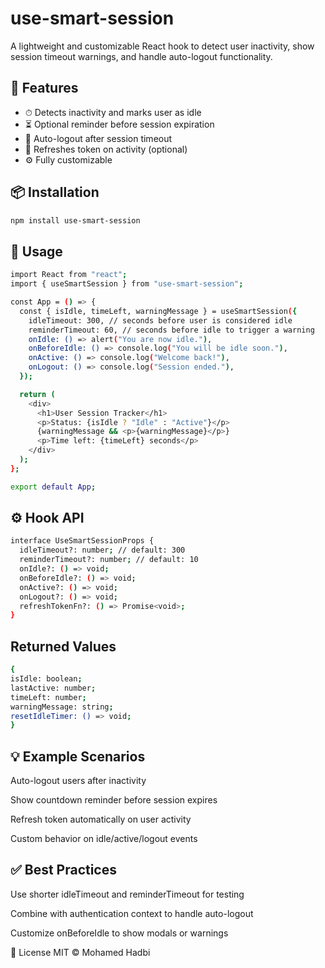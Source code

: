 # use-smart-session

A lightweight and customizable React hook to detect user inactivity, show session timeout warnings, and handle auto-logout functionality.

## 🚀 Features

- ⏱ Detects inactivity and marks user as idle
- ⏳ Optional reminder before session expiration
- 🔐 Auto-logout after session timeout
- 🔄 Refreshes token on activity (optional)
- ⚙️ Fully customizable

## 📦 Installation

```bash
npm install use-smart-session
```

## 🧠 Usage

```bash
import React from "react";
import { useSmartSession } from "use-smart-session";

const App = () => {
  const { isIdle, timeLeft, warningMessage } = useSmartSession({
    idleTimeout: 300, // seconds before user is considered idle
    reminderTimeout: 60, // seconds before idle to trigger a warning
    onIdle: () => alert("You are now idle."),
    onBeforeIdle: () => console.log("You will be idle soon."),
    onActive: () => console.log("Welcome back!"),
    onLogout: () => console.log("Session ended."),
  });

  return (
    <div>
      <h1>User Session Tracker</h1>
      <p>Status: {isIdle ? "Idle" : "Active"}</p>
      {warningMessage && <p>{warningMessage}</p>}
      <p>Time left: {timeLeft} seconds</p>
    </div>
  );
};

export default App;
```

## ⚙️ Hook API

```bash
interface UseSmartSessionProps {
  idleTimeout?: number; // default: 300
  reminderTimeout?: number; // default: 10
  onIdle?: () => void;
  onBeforeIdle?: () => void;
  onActive?: () => void;
  onLogout?: () => void;
  refreshTokenFn?: () => Promise<void>;
}
```

## Returned Values

```bash
{
isIdle: boolean;
lastActive: number;
timeLeft: number;
warningMessage: string;
resetIdleTimer: () => void;
}
```
## 💡 Example Scenarios
Auto-logout users after inactivity

Show countdown reminder before session expires

Refresh token automatically on user activity

Custom behavior on idle/active/logout events

## ✅ Best Practices
Use shorter idleTimeout and reminderTimeout for testing

Combine with authentication context to handle auto-logout

Customize onBeforeIdle to show modals or warnings

🧾 License
MIT © Mohamed Hadbi
